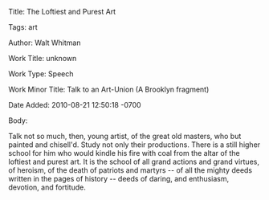 Title:  The Loftiest and Purest Art

Tags:   art

Author: Walt Whitman

Work Title: unknown

Work Type: Speech

Work Minor Title: Talk to an Art-Union (A Brooklyn fragment)

Date Added: 2010-08-21 12:50:18 -0700

Body: 

Talk not so much, then, young artist, of the great old masters, who but painted and chisell'd. Study not only their productions. There is a still higher school for him who would kindle his fire with coal from the altar of the loftiest and purest art. It is the school of all grand actions and grand virtues, of heroism, of the death of patriots and martyrs -- of all the mighty deeds written in the pages of history -- deeds of daring, and enthusiasm, devotion, and fortitude.

